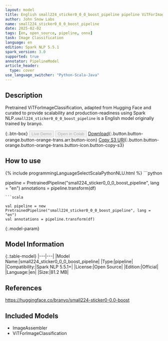 ```yaml
---
layout: model
title: English small224_sticker0_0_0_boost_pipeline pipeline ViTForImageClassification from branyo
author: John Snow Labs
name: small224_sticker0_0_0_boost_pipeline
date: 2025-02-02
tags: [en, open_source, pipeline, onnx]
task: Image Classification
language: en
edition: Spark NLP 5.5.1
spark_version: 3.0
supported: true
annotator: PipelineModel
article_header:
  type: cover
use_language_switcher: "Python-Scala-Java"
---
```


## Description

Pretrained ViTForImageClassification, adapted from Hugging Face and curated to provide scalability and production-readiness using Spark NLP.`small224_sticker0_0_0_boost_pipeline` is a English model originally trained by branyo.

{:.btn-box}
<button class="button button-orange" disabled>Live Demo</button>
<button class="button button-orange" disabled>Open in Colab</button>
[Download](https://s3.amazonaws.com/auxdata.johnsnowlabs.com/public/models/small224_sticker0_0_0_boost_pipeline_en_5.5.1_3.0_1738479507530.zip){:.button.button-orange.button-orange-trans.arr.button-icon}
[Copy S3 URI](s3://auxdata.johnsnowlabs.com/public/models/small224_sticker0_0_0_boost_pipeline_en_5.5.1_3.0_1738479507530.zip){:.button.button-orange.button-orange-trans.button-icon.button-copy-s3}

## How to use



<div class="tabs-box" markdown="1">
{% include programmingLanguageSelectScalaPythonNLU.html %}
```python

pipeline = PretrainedPipeline("small224_sticker0_0_0_boost_pipeline", lang = "en")
annotations =  pipeline.transform(df)   

```
```scala

val pipeline = new PretrainedPipeline("small224_sticker0_0_0_boost_pipeline", lang = "en")
val annotations = pipeline.transform(df)

```
</div>

{:.model-param}
## Model Information

{:.table-model}
|---|---|
|Model Name:|small224_sticker0_0_0_boost_pipeline|
|Type:|pipeline|
|Compatibility:|Spark NLP 5.5.1+|
|License:|Open Source|
|Edition:|Official|
|Language:|en|
|Size:|81.2 MB|

## References

https://huggingface.co/branyo/small224-sticker0-0.0-boost

## Included Models

- ImageAssembler
- ViTForImageClassification